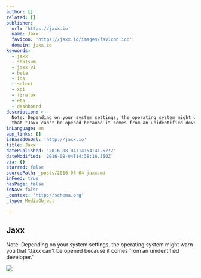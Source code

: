 ```yaml
---
author: []
related: []
publisher:
  url: 'https://jaxx.io'
  name: Jaxx
  favicon: 'https://jaxx.io/images/favicon.ico'
  domain: jaxx.io
keywords:
  - jaxx
  - sha1sum
  - jaxx-v1
  - beta
  - ios
  - select
  - xpi
  - firefox
  - eta
  - dashboard
description: >-
  Note: Depending on your system settings, the operating system might warn you
  that "Jaxx can't be opened because it comes from an unidentified developer."
inLanguage: en
app_links: []
isBasedOnUrl: 'http://jaxx.io'
title: Jaxx
datePublished: '2016-08-04T14:54:41.577Z'
dateModified: '2016-08-04T14:38:16.350Z'
via: {}
starred: false
sourcePath: _posts/2016-08-04-jaxx.md
inFeed: true
hasPage: false
inNav: false
_context: 'http://schema.org'
_type: MediaObject

---
```

<article style=""><h1>Jaxx</h1><p>Note: Depending on your system settings, the operating system might warn you that "Jaxx can't be opened because it comes from an unidentified developer."</p><img src="https://jaxx.io/images/Capture.PNG" /></article>